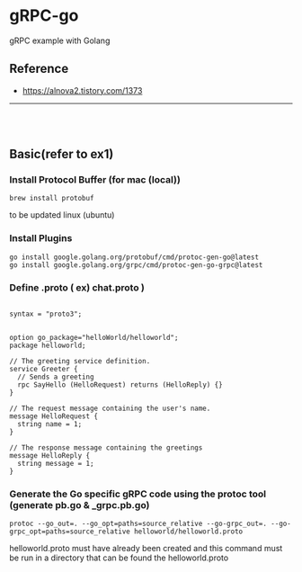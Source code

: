 # gRPC-go
gRPC example with Golang 

## Reference
- https://alnova2.tistory.com/1373

---
<br/>
<br/>


## Basic(refer to ex1)


### Install Protocol Buffer (for mac (local))
```
brew install protobuf
```
to be updated linux (ubuntu)


### Install Plugins
``` 
go install google.golang.org/protobuf/cmd/protoc-gen-go@latest
go install google.golang.org/grpc/cmd/protoc-gen-go-grpc@latest
```
### Define .proto ( ex) chat.proto )
```

syntax = "proto3";


option go_package="helloWorld/helloworld";
package helloworld;

// The greeting service definition.
service Greeter {
  // Sends a greeting
  rpc SayHello (HelloRequest) returns (HelloReply) {}
}

// The request message containing the user's name.
message HelloRequest {
  string name = 1;
}

// The response message containing the greetings
message HelloReply {
  string message = 1;
}

```


### Generate the Go specific gRPC code using the protoc tool (generate pb.go & _grpc.pb.go)
```
protoc --go_out=. --go_opt=paths=source_relative --go-grpc_out=. --go-grpc_opt=paths=source_relative helloworld/helloworld.proto
```
helloworld.proto must have already been created and this command must be run in a directory that can be found the helloworld.proto

